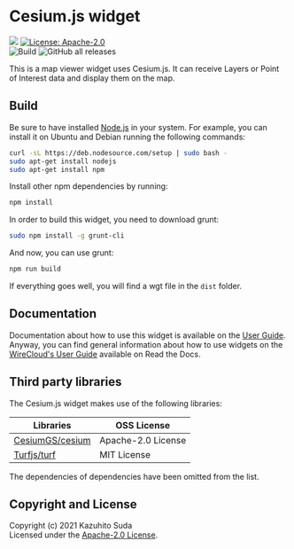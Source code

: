 # Cesium.js widget

[![](https://nexus.lab.fiware.org/repository/raw/public/badges/chapters/visualization.svg)](https://www.fiware.org/developers/catalogue/)
[![License: Apache-2.0](https://img.shields.io/github/license/lets-fiware/cesium-js-widget.svg)](https://opensource.org/licenses/Apache-2.0)<br/>
![Build](https://github.com/lets-fiware/cesium-js-widget/workflows/Build/badge.svg)
![GitHub all releases](https://img.shields.io/github/downloads/lets-fiware/cesium-js-widget/total)

This is a map viewer widget uses Cesium.js. It can receive Layers or Point of Interest data and display them on the map.

Build
-----

Be sure to have installed [Node.js](http://node.js) in your system. For example, you can install it on Ubuntu and Debian running the following commands:

```bash
curl -sL https://deb.nodesource.com/setup | sudo bash -
sudo apt-get install nodejs
sudo apt-get install npm
```

Install other npm dependencies by running:

```bash
npm install
```

In order to build this widget, you need to download grunt:

```bash
sudo npm install -g grunt-cli
```

And now, you can use grunt:

```bash
npm run build
```

If everything goes well, you will find a wgt file in the `dist` folder.

## Documentation

Documentation about how to use this widget is available on the
[User Guide](src/doc/userguide.md). Anyway, you can find general information
about how to use widgets on the
[WireCloud's User Guide](https://wirecloud.readthedocs.io/en/stable/user_guide/)
available on Read the Docs.

## Third party libraries

The Cesium.js widget makes use of the following libraries:

| Libraries                                             | OSS License          |
| ----------------------------------------------------- | -------------------- |
| [CesiumGS/cesium](https://github.com/CesiumGS/cesium) | Apache-2.0 License   |
| [Turfjs/turf](https://github.com/Turfjs/turf)         | MIT License          |

The dependencies of dependencies have been omitted from the list.

## Copyright and License

Copyright (c) 2021 Kazuhito Suda<br>
Licensed under the [Apache-2.0 License](./LICENSE).
